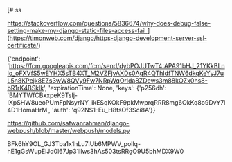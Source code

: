 [# ss

[https://stackoverflow.com/questions/5836674/why-does-debug-false-setting-make-my-django-static-files-access-fail
](https://timonweb.com/django/https-django-development-server-ssl-certificate/)
](https://timonweb.com/django/https-django-development-server-ssl-certificate/)

{'endpoint': 'https://fcm.googleapis.com/fcm/send/dybPOJUTwT4:APA91bHJ_21YKkBLnIo_oFXVfS5wEYHX5sTB4XT_M2VZFjvAXDs0AgR4QThldfTNW6dkqKeYyJ7uL5n8KPejk8EZs3wW8QVy9Fw7NRpWqOrlda8ZDews3m88kOZx0hs8-bR1rK4BSklk', 'expirationTime': None, 'keys': {'p256dh': 'BMYTWfCBxxpeK9TsIj-IXpSHW8ueoPUmFpNsyrNY_ikESqKOkF9pkMwprqRRR8mg6OkKq8o9DvY7l4D1HomaHrM', 'auth': 'q92NS1-Eu_H8tsOf3Sci8A'}}


https://github.com/safwanrahman/django-webpush/blob/master/webpush/models.py

BFk6hY9OL_GJ3Tba1x1hLu7lUb6MPWV_pollq-hE1gGsWupElJd0l67Jp31llws3hAs503tsRRgO9U5bhMDX9W0
